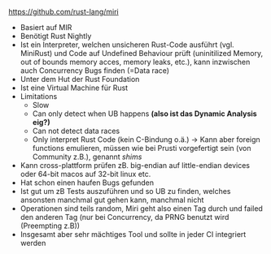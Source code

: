 https://github.com/rust-lang/miri
- Basiert auf MIR
- Benötigt Rust Nightly
- Ist ein Interpreter, welchen unsicheren Rust-Code ausführt (vgl. MiniRust) und Code auf Undefined Behaviour prüft (uninitilized Memory, out of bounds memory acces, memory leaks,  etc.), kann inzwischen auch Concurrency Bugs finden (=Data race)
- Unter dem Hut der Rust Foundation
- Ist eine Virtual Machine für Rust
- Limitations
	- Slow
	- Can only detect when UB happens **(also ist das Dynamic Analysis eig?)**
	- Can not detect data races
	- Only interpret Rust Code (kein C-Bindung o.ä.) -> Kann aber foreign functions emulieren, müssen wie bei Prusti vorgefertigt sein (von Community z.B.), genannt *shims*
- Kann cross-plattform prüfen zB. big-endian auf little-endian devices oder 64-bit macos auf 32-bit linux etc.
- Hat schon einen haufen Bugs gefunden
- Ist gut um zB Tests auszuführen und so UB zu finden, welches ansonsten manchmal gut gehen kann, manchmal nicht
- Operationen sind teils random, Miri geht also einen Tag durch und failed den anderen Tag (nur bei Concurrency, da PRNG benutzt wird (Preempting z.B))
- Insgesamt aber sehr mächtiges Tool und sollte in jeder CI integriert werden